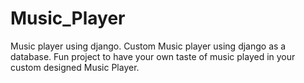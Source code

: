 # Music_Player
Music player using django.
Custom Music player using django as a database. Fun project to have your own taste of music played in your custom designed Music Player.
